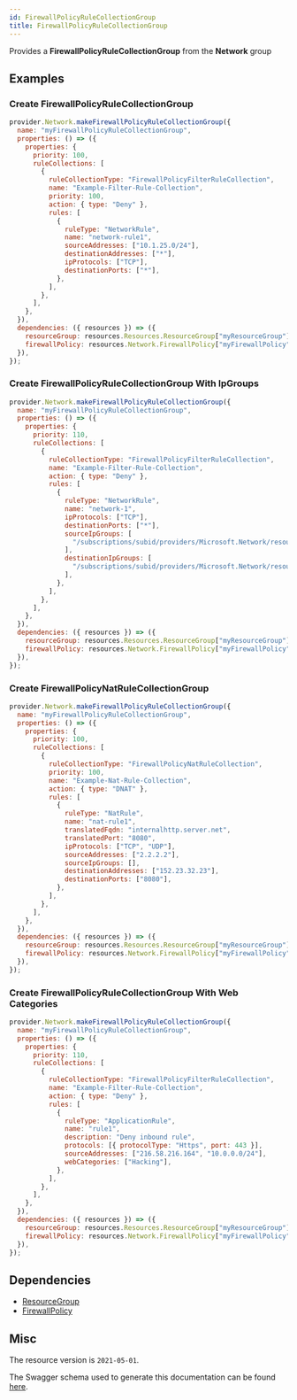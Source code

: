 ```yaml
---
id: FirewallPolicyRuleCollectionGroup
title: FirewallPolicyRuleCollectionGroup
---
```

Provides a **FirewallPolicyRuleCollectionGroup** from the **Network** group
## Examples
### Create FirewallPolicyRuleCollectionGroup
```js
provider.Network.makeFirewallPolicyRuleCollectionGroup({
  name: "myFirewallPolicyRuleCollectionGroup",
  properties: () => ({
    properties: {
      priority: 100,
      ruleCollections: [
        {
          ruleCollectionType: "FirewallPolicyFilterRuleCollection",
          name: "Example-Filter-Rule-Collection",
          priority: 100,
          action: { type: "Deny" },
          rules: [
            {
              ruleType: "NetworkRule",
              name: "network-rule1",
              sourceAddresses: ["10.1.25.0/24"],
              destinationAddresses: ["*"],
              ipProtocols: ["TCP"],
              destinationPorts: ["*"],
            },
          ],
        },
      ],
    },
  }),
  dependencies: ({ resources }) => ({
    resourceGroup: resources.Resources.ResourceGroup["myResourceGroup"],
    firewallPolicy: resources.Network.FirewallPolicy["myFirewallPolicy"],
  }),
});

```

### Create FirewallPolicyRuleCollectionGroup With IpGroups
```js
provider.Network.makeFirewallPolicyRuleCollectionGroup({
  name: "myFirewallPolicyRuleCollectionGroup",
  properties: () => ({
    properties: {
      priority: 110,
      ruleCollections: [
        {
          ruleCollectionType: "FirewallPolicyFilterRuleCollection",
          name: "Example-Filter-Rule-Collection",
          action: { type: "Deny" },
          rules: [
            {
              ruleType: "NetworkRule",
              name: "network-1",
              ipProtocols: ["TCP"],
              destinationPorts: ["*"],
              sourceIpGroups: [
                "/subscriptions/subid/providers/Microsoft.Network/resourceGroup/rg1/ipGroups/ipGroups1",
              ],
              destinationIpGroups: [
                "/subscriptions/subid/providers/Microsoft.Network/resourceGroup/rg1/ipGroups/ipGroups2",
              ],
            },
          ],
        },
      ],
    },
  }),
  dependencies: ({ resources }) => ({
    resourceGroup: resources.Resources.ResourceGroup["myResourceGroup"],
    firewallPolicy: resources.Network.FirewallPolicy["myFirewallPolicy"],
  }),
});

```

### Create FirewallPolicyNatRuleCollectionGroup
```js
provider.Network.makeFirewallPolicyRuleCollectionGroup({
  name: "myFirewallPolicyRuleCollectionGroup",
  properties: () => ({
    properties: {
      priority: 100,
      ruleCollections: [
        {
          ruleCollectionType: "FirewallPolicyNatRuleCollection",
          priority: 100,
          name: "Example-Nat-Rule-Collection",
          action: { type: "DNAT" },
          rules: [
            {
              ruleType: "NatRule",
              name: "nat-rule1",
              translatedFqdn: "internalhttp.server.net",
              translatedPort: "8080",
              ipProtocols: ["TCP", "UDP"],
              sourceAddresses: ["2.2.2.2"],
              sourceIpGroups: [],
              destinationAddresses: ["152.23.32.23"],
              destinationPorts: ["8080"],
            },
          ],
        },
      ],
    },
  }),
  dependencies: ({ resources }) => ({
    resourceGroup: resources.Resources.ResourceGroup["myResourceGroup"],
    firewallPolicy: resources.Network.FirewallPolicy["myFirewallPolicy"],
  }),
});

```

### Create FirewallPolicyRuleCollectionGroup With Web Categories
```js
provider.Network.makeFirewallPolicyRuleCollectionGroup({
  name: "myFirewallPolicyRuleCollectionGroup",
  properties: () => ({
    properties: {
      priority: 110,
      ruleCollections: [
        {
          ruleCollectionType: "FirewallPolicyFilterRuleCollection",
          name: "Example-Filter-Rule-Collection",
          action: { type: "Deny" },
          rules: [
            {
              ruleType: "ApplicationRule",
              name: "rule1",
              description: "Deny inbound rule",
              protocols: [{ protocolType: "Https", port: 443 }],
              sourceAddresses: ["216.58.216.164", "10.0.0.0/24"],
              webCategories: ["Hacking"],
            },
          ],
        },
      ],
    },
  }),
  dependencies: ({ resources }) => ({
    resourceGroup: resources.Resources.ResourceGroup["myResourceGroup"],
    firewallPolicy: resources.Network.FirewallPolicy["myFirewallPolicy"],
  }),
});

```
## Dependencies
- [ResourceGroup](../Resources/ResourceGroup.md)
- [FirewallPolicy](../Network/FirewallPolicy.md)
## Misc
The resource version is `2021-05-01`.

The Swagger schema used to generate this documentation can be found [here](https://github.com/Azure/azure-rest-api-specs/tree/main/specification/network/resource-manager/Microsoft.Network/stable/2021-05-01/firewallPolicy.json).
